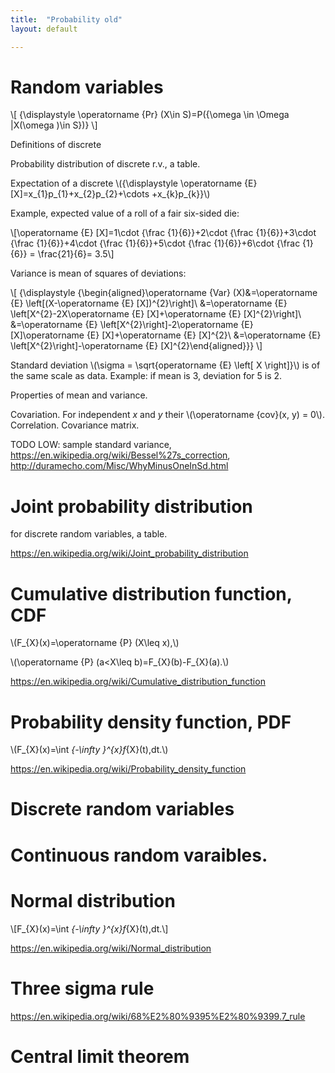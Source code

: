 ```yaml
---
title:  "Probability old"
layout: default

---
```



# Random variables

\\[ {\displaystyle \operatorname {Pr} (X\in S)=P(\{\omega \in \Omega |X(\omega )\in S\})} \\]

Definitions of discrete

Probability distribution of discrete r.v., a table.

Expectation of a discrete \\({\displaystyle \operatorname {E} [X]=x_{1}p_{1}+x_{2}p_{2}+\cdots +x_{k}p_{k}}\\)

Example, expected value of a roll of a fair six-sided die:

\\[\operatorname {E} [X]=1\cdot {\frac {1}{6}}+2\cdot {\frac {1}{6}}+3\cdot {\frac {1}{6}}+4\cdot {\frac {1}{6}}+5\cdot {\frac {1}{6}}+6\cdot {\frac {1}{6}} = \frac{21}{6}= 3.5\\]

Variance is mean of squares of deviations:

\\[
{\displaystyle {\begin{aligned}\operatorname {Var} (X)&=\operatorname {E} \left[(X-\operatorname {E} [X])^{2}\right]\\
&=\operatorname {E} \left[X^{2}-2X\operatorname {E} [X]+\operatorname {E} [X]^{2}\right]\\
&=\operatorname {E} \left[X^{2}\right]-2\operatorname {E} [X]\operatorname {E} [X]+\operatorname {E} [X]^{2}\\
&=\operatorname {E} \left[X^{2}\right]-\operatorname {E} [X]^{2}\end{aligned}}}
\\]

Standard deviation \\(\sigma = \sqrt{operatorname {E} \left[ X \right]}\\) is of the same scale as data. Example: if mean is 3, deviation for 5 is 2.

Properties of mean and variance.

Covariation. For independent $x$ and $y$ their \\(\operatorname {cov}(x, y) = 0\\).
Correlation.
Covariance matrix.

TODO LOW: sample standard variance, <https://en.wikipedia.org/wiki/Bessel%27s_correction>, <http://duramecho.com/Misc/WhyMinusOneInSd.html>

# Joint probability distribution

for discrete random variables, a table.

<https://en.wikipedia.org/wiki/Joint_probability_distribution>

# Cumulative distribution function, CDF

\\(F_{X}(x)=\operatorname {P} (X\leq x),\\)

\\(\operatorname {P} (a<X\leq b)=F_{X}(b)-F_{X}(a).\\)

<https://en.wikipedia.org/wiki/Cumulative_distribution_function>

# Probability density function, PDF

\\(F_{X}(x)=\int _{-\infty }^{x}f_{X}(t)\,dt.\\)

<https://en.wikipedia.org/wiki/Probability_density_function>

# Discrete random variables

# Continuous random varaibles.


# Normal distribution

\\[F_{X}(x)=\int _{-\infty }^{x}f_{X}(t)\,dt.\\]

<https://en.wikipedia.org/wiki/Normal_distribution>

# Three sigma rule

<https://en.wikipedia.org/wiki/68%E2%80%9395%E2%80%9399.7_rule>

# Central limit theorem


